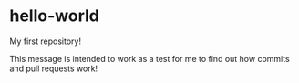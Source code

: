 # hello-world
My first repository!

This message is intended to work as a test for me to find out how commits and pull requests work!
